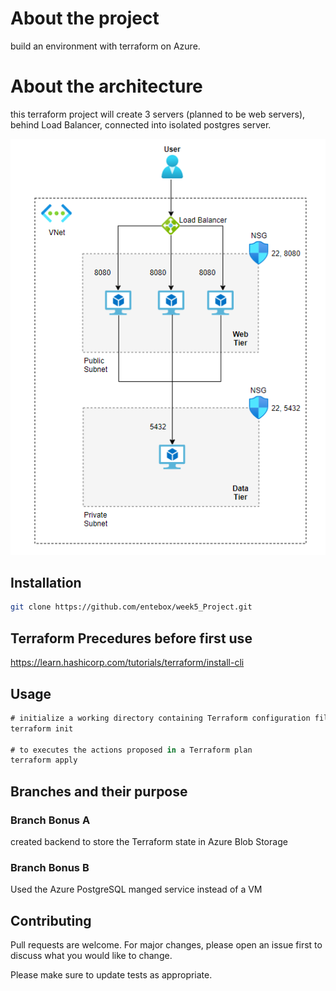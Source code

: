 # About the project

build an environment with terraform on Azure.

# About the architecture

this terraform project will create 3 servers 
(planned to be web servers), behind Load Balancer, connected into isolated postgres server. 

<img src= images/week-4-project-env.png>

## Installation

```bash
git clone https://github.com/entebox/week5_Project.git
```
## Terraform Precedures before first use

https://learn.hashicorp.com/tutorials/terraform/install-cli

## Usage

```c#
# initialize a working directory containing Terraform configuration files 
terraform init

# to executes the actions proposed in a Terraform plan
terraform apply

```
## Branches and their purpose

### Branch Bonus A
created backend to store the Terraform state in Azure Blob Storage

### Branch Bonus B
Used the Azure PostgreSQL manged service instead of a VM

## Contributing
Pull requests are welcome. For major changes, please open an issue first to discuss what you would like to change.

Please make sure to update tests as appropriate.
